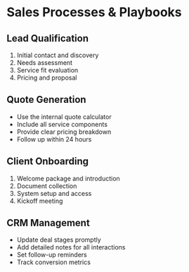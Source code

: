 # Sales Processes & Playbooks

## Lead Qualification
1. Initial contact and discovery
2. Needs assessment
3. Service fit evaluation
4. Pricing and proposal

## Quote Generation
- Use the internal quote calculator
- Include all service components
- Provide clear pricing breakdown
- Follow up within 24 hours

## Client Onboarding
1. Welcome package and introduction
2. Document collection
3. System setup and access
4. Kickoff meeting

## CRM Management
- Update deal stages promptly
- Add detailed notes for all interactions
- Set follow-up reminders
- Track conversion metrics

